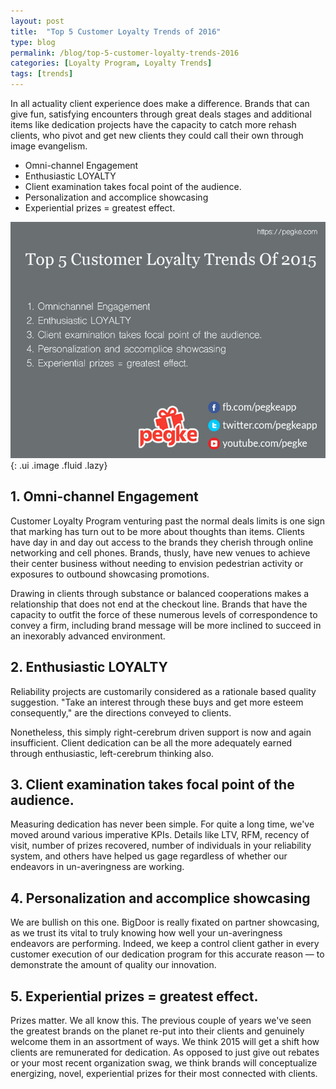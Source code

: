 ```yaml
---
layout: post
title:  "Top 5 Customer Loyalty Trends of 2016"
type: blog
permalink: /blog/top-5-customer-loyalty-trends-2016
categories: [Loyalty Program, Loyalty Trends]
tags: [trends]
---
```



In all actuality client experience does make a difference. Brands that can give fun, satisfying encounters through great deals stages and additional items like dedication projects have the capacity to catch more rehash clients, who pivot and get new clients they could call their own through image evangelism.

* Omni-channel Engagement
* Enthusiastic LOYALTY
* Client examination takes focal point of the audience.
* Personalization and accomplice showcasing
* Experiential prizes = greatest effect.

![Customer Loyalty Trends Of 2016](/public/img/top-5-customer-loyalty-trends-of-2016.jpg)
{: .ui .image .fluid .lazy}


## 1. Omni-channel Engagement
Customer Loyalty Program venturing past the normal deals limits is one sign that marking has turn out to be more about thoughts than items. Clients have day in and day out access to the brands they cherish through online networking and cell phones. Brands, thusly, have new venues to achieve their center business without needing to envision pedestrian activity or exposures to outbound showcasing promotions.

Drawing in clients through substance or balanced cooperations makes a relationship that does not end at the checkout line. Brands that have the capacity to outfit the force of these numerous levels of correspondence to convey a firm, including brand message will be more inclined to succeed in an inexorably advanced environment.



## 2. Enthusiastic LOYALTY
Reliability projects are customarily considered as a rationale based quality suggestion. "Take an interest through these buys and get more esteem consequently," are the directions conveyed to clients.

Nonetheless, this simply right-cerebrum driven support is now and again insufficient. Client dedication can be all the more adequately earned through enthusiastic, left-cerebrum thinking also.



## 3. Client examination takes focal point of the audience.
Measuring dedication has never been simple. For quite a long time, we've moved around various imperative KPIs. Details like LTV, RFM, recency of visit, number of prizes recovered, number of individuals in your reliability system, and others have helped us gage regardless of whether our endeavors in un-averingness are working.



## 4. Personalization and accomplice showcasing
We are bullish on this one. BigDoor is really fixated on partner showcasing, as we trust its vital to truly knowing how well your un-averingness endeavors are performing. Indeed, we keep a control client gather in every customer execution of our dedication program for this accurate reason — to demonstrate the amount of quality our innovation.



## 5. Experiential prizes = greatest effect.
Prizes matter. We all know this. The previous couple of years we've seen the greatest brands on the planet re-put into their clients and genuinely welcome them in an assortment of ways. We think 2015 will get a shift how clients are remunerated for dedication. As opposed to just give out rebates or your most recent organization swag, we think brands will conceptualize energizing, novel, experiential prizes for their most connected with clients.

